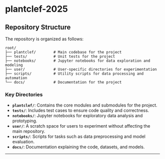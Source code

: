 # plantclef-2025

## Repository Structure

The repository is organized as follows:

```
root/
├── plantclef/        # Main codebase for the project
├── tests/            # Unit tests for the project
├── notebooks/        # Jupyter notebooks for data exploration and modeling
├── user/             # User-specific directories for experimentation
├── scripts/          # Utility scripts for data processing and automation
└── docs/             # Documentation for the project
```

### Key Directories

- **`plantclef/`**: Contains the core modules and submodules for the project.
- **`tests/`**: Includes test cases to ensure code quality and correctness.
- **`notebooks/`**: Jupyter notebooks for exploratory data analysis and prototyping.
- **`user/`**: A scratch space for users to experiment without affecting the main repository.
- **`scripts/`**: Scripts for tasks such as data preprocessing and model evaluation.
- **`docs/`**: Documentation explaining the code, datasets, and models.

---
